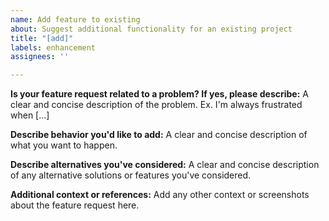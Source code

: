 ```yaml
---
name: Add feature to existing
about: Suggest additional functionality for an existing project
title: "[add]"
labels: enhancement
assignees: ''

---
```


**Is your feature request related to a problem? If yes, please describe:**
A clear and concise description of the problem. Ex. I'm always frustrated when [...]

**Describe behavior you'd like to add:**
A clear and concise description of what you want to happen.

**Describe alternatives you've considered:**
A clear and concise description of any alternative solutions or features you've considered.

**Additional context or references:**
Add any other context or screenshots about the feature request here.
